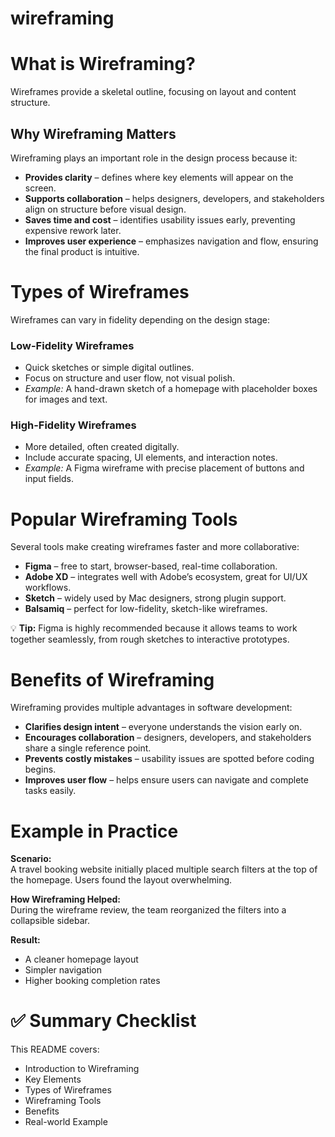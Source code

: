 # wireframing

# What is Wireframing?

Wireframes provide a skeletal outline, focusing on layout and content structure.

## Why Wireframing Matters
Wireframing plays an important role in the design process because it:

- **Provides clarity** – defines where key elements will appear on the screen.  
- **Supports collaboration** – helps designers, developers, and stakeholders align on structure before visual design.  
- **Saves time and cost** – identifies usability issues early, preventing expensive rework later.  
- **Improves user experience** – emphasizes navigation and flow, ensuring the final product is intuitive.  

# Types of Wireframes

Wireframes can vary in fidelity depending on the design stage:

### Low-Fidelity Wireframes
- Quick sketches or simple digital outlines.  
- Focus on structure and user flow, not visual polish.  
- *Example:* A hand-drawn sketch of a homepage with placeholder boxes for images and text.  

### High-Fidelity Wireframes
- More detailed, often created digitally.  
- Include accurate spacing, UI elements, and interaction notes.  
- *Example:* A Figma wireframe with precise placement of buttons and input fields.  

# Popular Wireframing Tools

Several tools make creating wireframes faster and more collaborative:

- **Figma** – free to start, browser-based, real-time collaboration.  
- **Adobe XD** – integrates well with Adobe’s ecosystem, great for UI/UX workflows.  
- **Sketch** – widely used by Mac designers, strong plugin support.  
- **Balsamiq** – perfect for low-fidelity, sketch-like wireframes.  

💡 **Tip:** Figma is highly recommended because it allows teams to work together seamlessly, from rough sketches to interactive prototypes.

# Benefits of Wireframing

Wireframing provides multiple advantages in software development:

- **Clarifies design intent** – everyone understands the vision early on.  
- **Encourages collaboration** – designers, developers, and stakeholders share a single reference point.  
- **Prevents costly mistakes** – usability issues are spotted before coding begins.  
- **Improves user flow** – helps ensure users can navigate and complete tasks easily.  

# Example in Practice

**Scenario:**  
A travel booking website initially placed multiple search filters at the top of the homepage. Users found the layout overwhelming.  

**How Wireframing Helped:**  
During the wireframe review, the team reorganized the filters into a collapsible sidebar.  

**Result:**  
- A cleaner homepage layout  
- Simpler navigation  
- Higher booking completion rates  

# ✅ Summary Checklist
This README covers:  
- Introduction to Wireframing  
- Key Elements  
- Types of Wireframes  
- Wireframing Tools  
- Benefits  
- Real-world Example 
